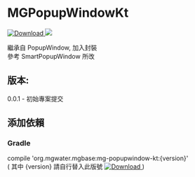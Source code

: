 # MGPopupWindowKt
[ ![Download](https://api.bintray.com/packages/water/mgbase/mg-popupwindow-kt/images/download.svg) ](https://bintray.com/water/mgbase/mg-popupwindow-kt/_latestVersion) 
![](https://img.shields.io/badge/language-kotlin-orange.svg)  

繼承自 PopupWindow, 加入封裝  
參考 SmartPopupWindow 所改  

## 版本:  
0.0.1 - 初始專案提交  

## 添加依賴  

### Gradle  
compile 'org.mgwater.mgbase:mg-popupwindow-kt:{version}'  
( 其中 {version} 請自行替入此版號 [ ![Download](https://api.bintray.com/packages/water/mgbase/mg-popupwindow-kt/images/download.svg) ](https://bintray.com/water/mgbase/mg-popupwindow-kt/_latestVersion) )
